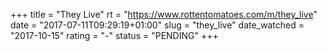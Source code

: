 +++
title = "They Live"
rt = "https://www.rottentomatoes.com/m/they_live"
date = "2017-07-11T09:29:19+01:00"
slug = "they_live"
date_watched = "2017-10-15"
rating = "-"
status = "PENDING"
+++